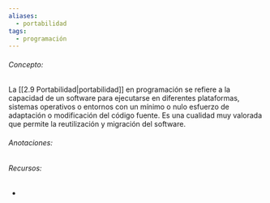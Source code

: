 ```yaml
---
aliases:
  - portabilidad
tags:
  - programación
---
```

###### Concepto:

La [[2.9 Portabilidad|portabilidad]] en programación se refiere a la capacidad de un software para ejecutarse en diferentes plataformas, sistemas operativos o entornos con un mínimo o nulo esfuerzo de adaptación o modificación del código fuente. Es una cualidad muy valorada que permite la reutilización y migración del software.

###### Anotaciones:

> 

###### Recursos:

- 